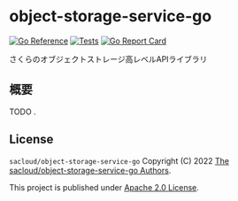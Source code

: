 # object-storage-service-go

[![Go Reference](https://pkg.go.dev/badge/github.com/sacloud/object-storage-service-go.svg)](https://pkg.go.dev/github.com/sacloud/object-storage-service-go)
[![Tests](https://github.com/sacloud/object-storage-service-go/workflows/Tests/badge.svg)](https://github.com/sacloud/object-storage-service-go/actions/workflows/tests.yaml)
[![Go Report Card](https://goreportcard.com/badge/github.com/sacloud/object-storage-service-go)](https://goreportcard.com/report/github.com/sacloud/object-storage-service-go)


さくらのオブジェクトストレージ高レベルAPIライブラリ  

## 概要

TODO .

## License

`sacloud/object-storage-service-go` Copyright (C) 2022 [The sacloud/object-storage-service-go Authors](AUTHORS).

This project is published under [Apache 2.0 License](LICENSE.txt).
